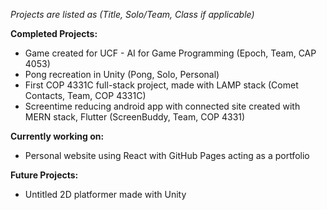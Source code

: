 *Projects are listed as (Title, Solo/Team, Class if applicable)*

**Completed Projects:**
- Game created for UCF - AI for Game Programming (Epoch, Team, CAP 4053)
- Pong recreation in Unity (Pong, Solo, Personal)
- First COP 4331C full-stack project, made with LAMP stack (Comet Contacts, Team, COP 4331C)
- Screentime reducing android app with connected site created with MERN stack, Flutter (ScreenBuddy, Team, COP 4331)

**Currently working on:**
- Personal website using React with GitHub Pages acting as a portfolio

**Future Projects:**
- Untitled 2D platformer made with Unity
